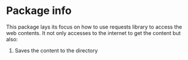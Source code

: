 # Package info
This package lays its focus on how to use requests library to access the web contents. It not only accesses to the internet to get the content but also:

1. Saves the content to the directory